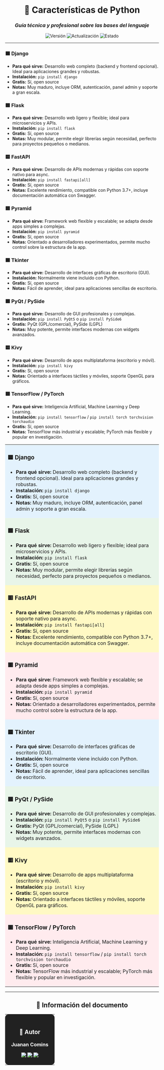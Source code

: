 <div align="center">

# 🐍 **Características de Python**

### *Guía técnica y profesional sobre las bases del lenguaje*

![Versión](https://img.shields.io/badge/Versión-2.0-1565C0?style=for-the-badge)
![Actualización](https://img.shields.io/badge/Actualizado-2025--01--23-43A047?style=for-the-badge)
![Estado](https://img.shields.io/badge/Estado-Estable-00C853?style=for-the-badge)

</div>

---
<div aling="center>
<table>
<tr>
<td bgcolor="#E3F2FD">

### 🟦 Django
- **Para qué sirve:** Desarrollo web completo (backend y frontend opcional). Ideal para aplicaciones grandes y robustas.  
- **Instalación:** `pip install django`  
- **Gratis:** Sí, open source  
- **Notas:** Muy maduro, incluye ORM, autenticación, panel admin y soporte a gran escala.

</td>
</tr>
<tr>
<td bgcolor="#E8F5E9">

### 🟩 Flask
- **Para qué sirve:** Desarrollo web ligero y flexible; ideal para microservicios y APIs.  
- **Instalación:** `pip install flask`  
- **Gratis:** Sí, open source  
- **Notas:** Muy modular, permite elegir librerías según necesidad, perfecto para proyectos pequeños o medianos.

</td>
</tr>
<tr>
<td bgcolor="#FFF9C4">

### 🟨 FastAPI
- **Para qué sirve:** Desarrollo de APIs modernas y rápidas con soporte nativo para async.  
- **Instalación:** `pip install fastapi[all]`  
- **Gratis:** Sí, open source  
- **Notas:** Excelente rendimiento, compatible con Python 3.7+, incluye documentación automática con Swagger.

</td>
</tr>
<tr>
<td bgcolor="#FFEBEE">

### 🟥 Pyramid
- **Para qué sirve:** Framework web flexible y escalable; se adapta desde apps simples a complejas.  
- **Instalación:** `pip install pyramid`  
- **Gratis:** Sí, open source  
- **Notas:** Orientado a desarrolladores experimentados, permite mucho control sobre la estructura de la app.

</td>
</tr>
<tr>
<td bgcolor="#E3F2FD">

### 🟦 Tkinter
- **Para qué sirve:** Desarrollo de interfaces gráficas de escritorio (GUI).  
- **Instalación:** Normalmente viene incluido con Python.  
- **Gratis:** Sí, open source  
- **Notas:** Fácil de aprender, ideal para aplicaciones sencillas de escritorio.

</td>
</tr>
<tr>
<td bgcolor="#E8F5E9">

### 🟩 PyQt / PySide
- **Para qué sirve:** Desarrollo de GUI profesionales y complejas.  
- **Instalación:** `pip install PyQt5` o `pip install PySide6`  
- **Gratis:** PyQt (GPL/comercial), PySide (LGPL)  
- **Notas:** Muy potente, permite interfaces modernas con widgets avanzados.

</td>
</tr>
<tr>
<td bgcolor="#FFF9C4">

### 🟨 Kivy
- **Para qué sirve:** Desarrollo de apps multiplataforma (escritorio y móvil).  
- **Instalación:** `pip install kivy`  
- **Gratis:** Sí, open source  
- **Notas:** Orientado a interfaces táctiles y móviles, soporte OpenGL para gráficos.

</td>
</tr>
<tr>
<td bgcolor="#FFEBEE">

### 🟥 TensorFlow / PyTorch
- **Para qué sirve:** Inteligencia Artificial, Machine Learning y Deep Learning.  
- **Instalación:** `pip install tensorflow` / `pip install torch torchvision torchaudio`  
- **Gratis:** Sí, open source  
- **Notas:** TensorFlow más industrial y escalable; PyTorch más flexible y popular en investigación.

</td>
</tr>
</table>

</div>


<table>
<tr>
<td bgcolor="#E3F2FD">

### 🟦 Django
- **Para qué sirve:** Desarrollo web completo (backend y frontend opcional). Ideal para aplicaciones grandes y robustas.  
- **Instalación:** `pip install django`  
- **Gratis:** Sí, open source  
- **Notas:** Muy maduro, incluye ORM, autenticación, panel admin y soporte a gran escala.

</td>
</tr>
<tr>
<td bgcolor="#E8F5E9">

### 🟩 Flask
- **Para qué sirve:** Desarrollo web ligero y flexible; ideal para microservicios y APIs.  
- **Instalación:** `pip install flask`  
- **Gratis:** Sí, open source  
- **Notas:** Muy modular, permite elegir librerías según necesidad, perfecto para proyectos pequeños o medianos.

</td>
</tr>
<tr>
<td bgcolor="#FFF9C4">

### 🟨 FastAPI
- **Para qué sirve:** Desarrollo de APIs modernas y rápidas con soporte nativo para async.  
- **Instalación:** `pip install fastapi[all]`  
- **Gratis:** Sí, open source  
- **Notas:** Excelente rendimiento, compatible con Python 3.7+, incluye documentación automática con Swagger.

</td>
</tr>
<tr>
<td bgcolor="#FFEBEE">

### 🟥 Pyramid
- **Para qué sirve:** Framework web flexible y escalable; se adapta desde apps simples a complejas.  
- **Instalación:** `pip install pyramid`  
- **Gratis:** Sí, open source  
- **Notas:** Orientado a desarrolladores experimentados, permite mucho control sobre la estructura de la app.

</td>
</tr>
<tr>
<td bgcolor="#E3F2FD">

### 🟦 Tkinter
- **Para qué sirve:** Desarrollo de interfaces gráficas de escritorio (GUI).  
- **Instalación:** Normalmente viene incluido con Python.  
- **Gratis:** Sí, open source  
- **Notas:** Fácil de aprender, ideal para aplicaciones sencillas de escritorio.

</td>
</tr>
<tr>
<td bgcolor="#E8F5E9">

### 🟩 PyQt / PySide
- **Para qué sirve:** Desarrollo de GUI profesionales y complejas.  
- **Instalación:** `pip install PyQt5` o `pip install PySide6`  
- **Gratis:** PyQt (GPL/comercial), PySide (LGPL)  
- **Notas:** Muy potente, permite interfaces modernas con widgets avanzados.

</td>
</tr>
<tr>
<td bgcolor="#FFF9C4">

### 🟨 Kivy
- **Para qué sirve:** Desarrollo de apps multiplataforma (escritorio y móvil).  
- **Instalación:** `pip install kivy`  
- **Gratis:** Sí, open source  
- **Notas:** Orientado a interfaces táctiles y móviles, soporte OpenGL para gráficos.

</td>
</tr>
<tr>
<td bgcolor="#FFEBEE">

### 🟥 TensorFlow / PyTorch
- **Para qué sirve:** Inteligencia Artificial, Machine Learning y Deep Learning.  
- **Instalación:** `pip install tensorflow` / `pip install torch torchvision torchaudio`  
- **Gratis:** Sí, open source  
- **Notas:** TensorFlow más industrial y escalable; PyTorch más flexible y popular en investigación.

</td>
</tr>
</table>


---

<div align="center">

## 📄 **Información del documento**

<table>
<tr>
<td align="center" bgcolor="#212121" style="color:white; padding:20px; border-radius:10px;">

### 👤 **Autor**

**Juanan Comins**

<a href="https://github.com/juanantoniocomins" target="_blank">
  <img src="https://img.shields.io/badge/GitHub-juanantoniocomins-181717?style=for-the-badge&logo=github&logoColor=white" />
</a>
<a href="https://www.linkedin.com/in/juan-comins-9222aa212/" target="_blank">
  <img src="https://img.shields.io/badge/LinkedIn-Juanan_Comins-0077B5?style=for-the-badge&logo=linkedin&logoColor=white" />
</a>
<a href="mailto:juanancomins@gmail.com">
  <img src="https://img.shields.io/badge/Email-Contacto-D14836?style=for-the-badge&logo=gmail&logoColor=white" />
</a>

</td>
</tr>
</table>

</div>

